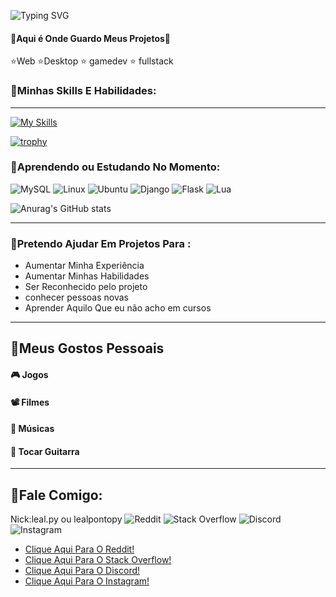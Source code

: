 ![Typing SVG](https://readme-typing-svg.demolab.com?font=Mulish&size=30&pause=1000&color=19F73B&&width=600&lines=👋Olá+Mundo!;me+chamo+Davi+Leal.;👋Seja+bem+vindo(a).;é+o+Lael.)

#### 🔵Aqui é Onde Guardo Meus Projetos🔵


⭐Web
⭐Desktop
⭐  gamedev
⭐   fullstack


### 📌Minhas Skills E Habilidades:
<hr>

[![My Skills](https://skillicons.dev/icons?i=html,css,js,py,java,flask,tailwind,bootstrap,git)](https://skillicons.dev)


[![trophy](https://github-profile-trophy.vercel.app/?username=lealpontopy&theme=onedark)](https://github.com/ryo-ma/github-profile-trophy)

### 📌Aprendendo ou Estudando No Momento:


![MySQL](https://img.shields.io/badge/mysql-4479A1.svg?style=for-the-badge&logo=mysql&logoColor=white) ![Linux](https://img.shields.io/badge/Linux-FCC624?style=for-the-badge&logo=linux&logoColor=black) ![Ubuntu](https://img.shields.io/badge/Ubuntu-E95420?style=for-the-badge&logo=ubuntu&logoColor=white) ![Django](https://img.shields.io/badge/django-%23092E20.svg?style=for-the-badge&logo=django&logoColor=white) ![Flask](https://img.shields.io/badge/flask-%23000.svg?style=for-the-badge&logo=flask&logoColor=white) 	![Lua](https://img.shields.io/badge/lua-%232C2D72.svg?style=for-the-badge&logo=lua&logoColor=white)



![Anurag's GitHub stats](https://github-readme-stats.vercel.app/api?username=lealpontopy&show_icons=true&theme=radical)

<hr>

### 📌Pretendo Ajudar Em Projetos Para :

- Aumentar Minha Experiência
- Aumentar Minhas Habilidades
- Ser Reconhecido pelo projeto
- conhecer pessoas novas
- Aprender Aquilo Que eu não acho em cursos

<hr>

## 📌Meus Gostos Pessoais

#### 🎮 Jogos
#### 📽️ Filmes
#### 🎵 Músicas
#### 🎸 Tocar Guitarra

<hr>

## 📌Fale Comigo:
Nick:leal.py ou lealpontopy
![Reddit](https://img.shields.io/badge/Reddit-%23FF4500.svg?style=for-the-badge&logo=Reddit&logoColor=white) ![Stack Overflow](https://img.shields.io/badge/-Stackoverflow-FE7A16?style=for-the-badge&logo=stack-overflow&logoColor=white)  ![Discord](https://img.shields.io/badge/Discord-%235865F2.svg?style=for-the-badge&logo=discord&logoColor=white) ![Instagram](https://img.shields.io/badge/Instagram-%23E4405F.svg?style=for-the-badge&logo=Instagram&logoColor=white)  

- [Clique Aqui Para O Reddit!]()
- [Clique Aqui Para O Stack Overflow!]()
- [Clique Aqui Para O Discord!]()
- [Clique Aqui Para O Instagram!]()

